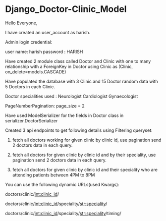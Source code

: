 # Django_Doctor-Clinic_Model

Hello Everyone,

I have created an user_account as harish.

Admin login credential:

user name: harish
password : HARISH

Have created 2 module class called Doctor and Clinic with one to many relationship with a ForeignKey in Doctor using Clinic as (Clinic, on_delete=models.CASCADE)


Have populated the database with 3 Clinic and 15 Doctor random data with 5 Doctors in each Clinic. 

Doctor specialities used :      Neurologist
                                Cardiologist
                                Gynaecologist

PageNumberPagination:
    page_size = 2
    
Have used ModelSerializer for the fields in Doctor class in serializer.DoctorSerializer
    
    
Created 3 api endpoints to get following details using Filtering queryset: 


1) fetch all doctors working for given clinic by clinic id, use pagination
send 2 doctors data in each query.


2) fetch all doctors for given clinic by clinic id and by their speciality, use
pagination send 2 doctors data in each query.


3) fetch all doctors for given clinic by clinic id and their speciality who
are attending patients between 4PM to 8PM


    
You can use the following dynamic URLs(used Kwargs):

doctors/clinic/<int:clinic_id>/

doctors/clinic/<int:clinic_id>/speciality/<str:speciality>/

doctors/clinic/<int:clinic_id>/speciality/<str:speciality>/timing/
